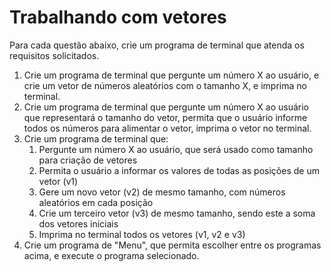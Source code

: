 # Trabalhando com vetores

Para cada questão abaixo, crie um programa de terminal que atenda os requisitos solicitados.

1. Crie um programa de terminal que pergunte um número X ao usuário, e crie um vetor de números aleatórios com o tamanho
   X, e imprima no terminal.
2. Crie um programa de terminal que pergunte um número X ao usuário que representará o tamanho do vetor, permita que o
   usuário informe todos os números para alimentar o vetor, imprima o vetor no terminal.
3. Crie um programa de terminal que:
    1. Pergunte um número X ao usuário, que será usado como tamanho para criação de vetores
    2. Permita o usuário a informar os valores de todas as posições de um vetor (v1)
    3. Gere um novo vetor (v2) de mesmo tamanho, com números aleatórios em cada posição
    4. Crie um terceiro vetor (v3) de mesmo tamanho, sendo este a soma dos vetores iniciais
    5. Imprima no terminal todos os vetores (v1, v2 e v3)
4. Crie um programa de "Menu", que permita escolher entre os programas acima, e execute o programa selecionado.